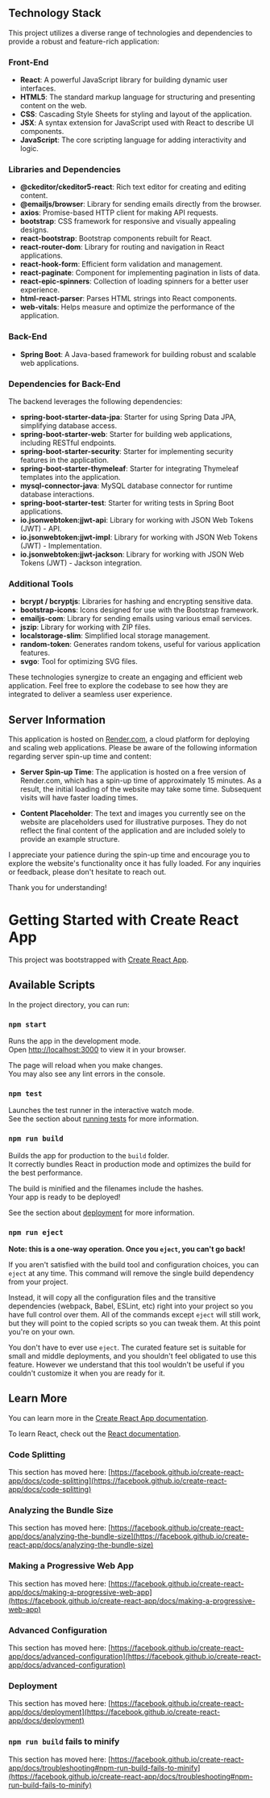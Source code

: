 ## Technology Stack

This project utilizes a diverse range of technologies and dependencies to provide a robust and feature-rich application:

### Front-End

- **React**: A powerful JavaScript library for building dynamic user interfaces.
- **HTML5**: The standard markup language for structuring and presenting content on the web.
- **CSS**: Cascading Style Sheets for styling and layout of the application.
- **JSX**: A syntax extension for JavaScript used with React to describe UI components.
- **JavaScript**: The core scripting language for adding interactivity and logic.

### Libraries and Dependencies

- **@ckeditor/ckeditor5-react**: Rich text editor for creating and editing content.
- **@emailjs/browser**: Library for sending emails directly from the browser.
- **axios**: Promise-based HTTP client for making API requests.
- **bootstrap**: CSS framework for responsive and visually appealing designs.
- **react-bootstrap**: Bootstrap components rebuilt for React.
- **react-router-dom**: Library for routing and navigation in React applications.
- **react-hook-form**: Efficient form validation and management.
- **react-paginate**: Component for implementing pagination in lists of data.
- **react-epic-spinners**: Collection of loading spinners for a better user experience.
- **html-react-parser**: Parses HTML strings into React components.
- **web-vitals**: Helps measure and optimize the performance of the application.

### Back-End

- **Spring Boot**: A Java-based framework for building robust and scalable web applications.

### Dependencies for Back-End

The backend leverages the following dependencies:

- **spring-boot-starter-data-jpa**: Starter for using Spring Data JPA, simplifying database access.
- **spring-boot-starter-web**: Starter for building web applications, including RESTful endpoints.
- **spring-boot-starter-security**: Starter for implementing security features in the application.
- **spring-boot-starter-thymeleaf**: Starter for integrating Thymeleaf templates into the application.
- **mysql-connector-java**: MySQL database connector for runtime database interactions.
- **spring-boot-starter-test**: Starter for writing tests in Spring Boot applications.
- **io.jsonwebtoken:jjwt-api**: Library for working with JSON Web Tokens (JWT) - API.
- **io.jsonwebtoken:jjwt-impl**: Library for working with JSON Web Tokens (JWT) - Implementation.
- **io.jsonwebtoken:jjwt-jackson**: Library for working with JSON Web Tokens (JWT) - Jackson integration.

### Additional Tools

- **bcrypt / bcryptjs**: Libraries for hashing and encrypting sensitive data.
- **bootstrap-icons**: Icons designed for use with the Bootstrap framework.
- **emailjs-com**: Library for sending emails using various email services.
- **jszip**: Library for working with ZIP files.
- **localstorage-slim**: Simplified local storage management.
- **random-token**: Generates random tokens, useful for various application features.
- **svgo**: Tool for optimizing SVG files.

These technologies synergize to create an engaging and efficient web application. Feel free to explore the codebase to see how they are integrated to deliver a seamless user experience.


## Server Information

This application is hosted on [Render.com](https://render.com), a cloud platform for deploying and scaling web applications. Please be aware of the following information regarding server spin-up time and content:

- **Server Spin-up Time**: The application is hosted on a free version of Render.com, which has a spin-up time of approximately 15 minutes. As a result, the initial loading of the website may take some time. Subsequent visits will have faster loading times.

- **Content Placeholder**: The text and images you currently see on the website are placeholders used for illustrative purposes. They do not reflect the final content of the application and are included solely to provide an example structure.

I appreciate your patience during the spin-up time and encourage you to explore the website's functionality once it has fully loaded. For any inquiries or feedback, please don't hesitate to reach out.

Thank you for understanding!


# Getting Started with Create React App

This project was bootstrapped with [Create React App](https://github.com/facebook/create-react-app).

## Available Scripts

In the project directory, you can run:

### `npm start`

Runs the app in the development mode.\
Open [http://localhost:3000](http://localhost:3000) to view it in your browser.

The page will reload when you make changes.\
You may also see any lint errors in the console.

### `npm test`

Launches the test runner in the interactive watch mode.\
See the section about [running tests](https://facebook.github.io/create-react-app/docs/running-tests) for more information.

### `npm run build`

Builds the app for production to the `build` folder.\
It correctly bundles React in production mode and optimizes the build for the best performance.

The build is minified and the filenames include the hashes.\
Your app is ready to be deployed!

See the section about [deployment](https://facebook.github.io/create-react-app/docs/deployment) for more information.

### `npm run eject`

**Note: this is a one-way operation. Once you `eject`, you can't go back!**

If you aren't satisfied with the build tool and configuration choices, you can `eject` at any time. This command will remove the single build dependency from your project.

Instead, it will copy all the configuration files and the transitive dependencies (webpack, Babel, ESLint, etc) right into your project so you have full control over them. All of the commands except `eject` will still work, but they will point to the copied scripts so you can tweak them. At this point you're on your own.

You don't have to ever use `eject`. The curated feature set is suitable for small and middle deployments, and you shouldn't feel obligated to use this feature. However we understand that this tool wouldn't be useful if you couldn't customize it when you are ready for it.

## Learn More

You can learn more in the [Create React App documentation](https://facebook.github.io/create-react-app/docs/getting-started).

To learn React, check out the [React documentation](https://reactjs.org/).

### Code Splitting

This section has moved here: [https://facebook.github.io/create-react-app/docs/code-splitting](https://facebook.github.io/create-react-app/docs/code-splitting)

### Analyzing the Bundle Size

This section has moved here: [https://facebook.github.io/create-react-app/docs/analyzing-the-bundle-size](https://facebook.github.io/create-react-app/docs/analyzing-the-bundle-size)

### Making a Progressive Web App

This section has moved here: [https://facebook.github.io/create-react-app/docs/making-a-progressive-web-app](https://facebook.github.io/create-react-app/docs/making-a-progressive-web-app)

### Advanced Configuration

This section has moved here: [https://facebook.github.io/create-react-app/docs/advanced-configuration](https://facebook.github.io/create-react-app/docs/advanced-configuration)

### Deployment

This section has moved here: [https://facebook.github.io/create-react-app/docs/deployment](https://facebook.github.io/create-react-app/docs/deployment)

### `npm run build` fails to minify

This section has moved here: [https://facebook.github.io/create-react-app/docs/troubleshooting#npm-run-build-fails-to-minify](https://facebook.github.io/create-react-app/docs/troubleshooting#npm-run-build-fails-to-minify)
